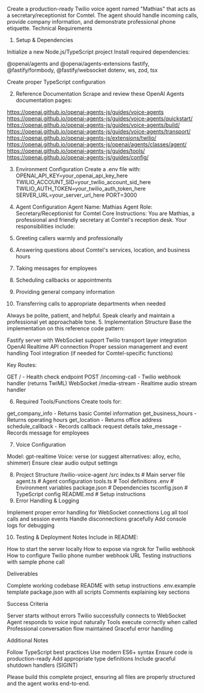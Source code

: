 Create a production-ready Twilio voice agent named "Mathias" that acts as a secretary/receptionist for Comtel. The agent should handle incoming calls, provide company information, and demonstrate professional phone etiquette.
Technical Requirements
1. Setup & Dependencies

Initialize a new Node.js/TypeScript project
Install required dependencies:

@openai/agents and @openai/agents-extensions
fastify, @fastify/formbody, @fastify/websocket
dotenv, ws, zod, tsx


Create proper TypeScript configuration

2. Reference Documentation
Scrape and review these OpenAI Agents documentation pages:

https://openai.github.io/openai-agents-js/guides/voice-agents
https://openai.github.io/openai-agents-js/guides/voice-agents/quickstart/
https://openai.github.io/openai-agents-js/guides/voice-agents/build/
https://openai.github.io/openai-agents-js/guides/voice-agents/transport/
https://openai.github.io/openai-agents-js/extensions/twilio/
https://openai.github.io/openai-agents-js/openai/agents/classes/agent/
https://openai.github.io/openai-agents-js/guides/tools/
https://openai.github.io/openai-agents-js/guides/config/

3. Environment Configuration
Create a .env file with:
OPENAI_API_KEY=your_openai_api_key_here
TWILIO_ACCOUNT_SID=your_twilio_account_sid_here
TWILIO_AUTH_TOKEN=your_twilio_auth_token_here
SERVER_URL=your_server_url_here
PORT=3000
4. Agent Configuration
Agent Name: Mathias
Agent Role: Secretary/Receptionist for Comtel
Core Instructions:
You are Mathias, a professional and friendly secretary at Comtel's reception desk. Your responsibilities include:

1. Greeting callers warmly and professionally
2. Answering questions about Comtel's services, location, and business hours
3. Taking messages for employees
4. Scheduling callbacks or appointments
5. Providing general company information
6. Transferring calls to appropriate departments when needed

Always be polite, patient, and helpful. Speak clearly and maintain a professional yet approachable tone.
5. Implementation Structure
Base the implementation on this reference code pattern:

Fastify server with WebSocket support
Twilio transport layer integration
OpenAI Realtime API connection
Proper session management and event handling
Tool integration (if needed for Comtel-specific functions)

Key Routes:

GET / - Health check endpoint
POST /incoming-call - Twilio webhook handler (returns TwiML)
WebSocket /media-stream - Realtime audio stream handler

6. Required Tools/Functions
Create tools for:

get_company_info - Returns basic Comtel information
get_business_hours - Returns operating hours
get_location - Returns office address
schedule_callback - Records callback request details
take_message - Records message for employees

7. Voice Configuration

Model: gpt-realtime
Voice: verse (or suggest alternatives: alloy, echo, shimmer)
Ensure clear audio output settings

8. Project Structure
/twilio-voice-agent
  /src
    index.ts          # Main server file
    agent.ts          # Agent configuration
    tools.ts          # Tool definitions
  .env                # Environment variables
  package.json        # Dependencies
  tsconfig.json       # TypeScript config
  README.md           # Setup instructions
9. Error Handling & Logging

Implement proper error handling for WebSocket connections
Log all tool calls and session events
Handle disconnections gracefully
Add console logs for debugging

10. Testing & Deployment Notes
Include in README:

How to start the server locally
How to expose via ngrok for Twilio webhook
How to configure Twilio phone number webhook URL
Testing instructions with sample phone call

Deliverables

Complete working codebase
README with setup instructions
.env.example template
package.json with all scripts
Comments explaining key sections

Success Criteria

Server starts without errors
Twilio successfully connects to WebSocket
Agent responds to voice input naturally
Tools execute correctly when called
Professional conversation flow maintained
Graceful error handling

Additional Notes

Follow TypeScript best practices
Use modern ES6+ syntax
Ensure code is production-ready
Add appropriate type definitions
Include graceful shutdown handlers (SIGINT)

Please build this complete project, ensuring all files are properly structured and the agent works end-to-end.